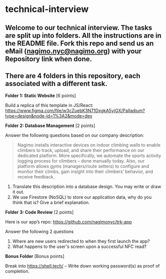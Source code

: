 # technical-interview
Welcome to our technical interview. The tasks are split up into folders. All the instructions are in the README file. Fork this repo and send us an eMail (nagimo.nyc@nagimo.org) with your Repository link when done.
-
There are 4 folders in this repository, each associated with a different task.
-

**Folder 1: Static Website** [6 points]

Build a replica of this template in JS/React: https://www.figma.com/file/w3cZuebK3N71DxgkA5yjGX/Palladium?type=design&node-id=1%3A2&mode=dev


**Folder 2: Database Management** [2 points]

Answer the following questions based on our company description:
> Nagimo installs interactive devices on indoor climbing walls to enable climbers to track, upload, and share their performance on our dedicated platform. More specifically, we automate the sports activity logging process for climbers – done manually today. Also, our platform allows gyms (managers/route setters) to configure and monitor their climbs, gain insight into their climbers’ behavior, and receive feedback.

  1. Translate this description into a database design. You may write or draw it out.
  3. We use Firestore (NoSQL) to store our application data, why do you think that is? Give a brief explanation.


**Folder 3: Code Review** [2 points]

Here is our app’s repo: https://github.com/nagimonyc/trk-app

Answer the following 2 questions
  1. Where are new users redirected to when they first launch the app?
  2. What happens to the user's screen upon a successful NFC read?



**Bonus Folder** [Bonus points]

Break into https://shell.tech/ – Write down working password(s) as proof of completion.
